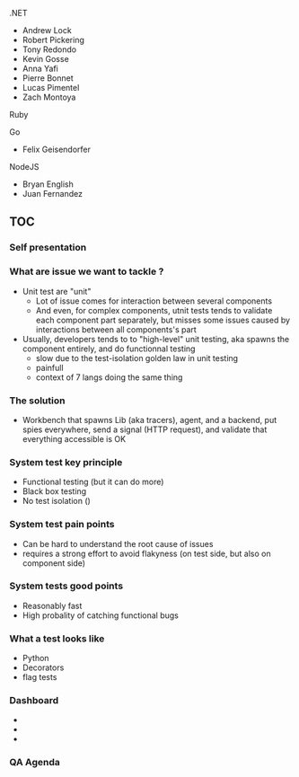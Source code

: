 .NET
* Andrew Lock
* Robert Pickering
* Tony Redondo
* Kevin Gosse
* Anna Yafi
* Pierre Bonnet
* Lucas Pimentel
* Zach Montoya

Ruby

Go
* Felix Geisendorfer

NodeJS
* Bryan English
* Juan Fernandez


## TOC

### Self presentation

### What are issue we want to tackle ? 

* Unit test are "unit"
  * Lot of issue comes for interaction between several components
  * And even, for complex components, utnit tests tends to validate each component part separately, but misses some issues caused by interactions between all components's part
* Usually, developers tends to to "high-level" unit testing, aka spawns the component entirely, and do functionnal testing
  * slow due to the test-isolation golden law in unit testing
  * painfull
  * context of 7 langs doing the same thing


### The solution

* Workbench that spawns Lib (aka tracers), agent, and a backend, put spies everywhere, send a signal (HTTP request), and validate that everything accessible is OK

### System test key principle

* Functional testing (but it can do more)
* Black box testing
* No test isolation ()

### System test pain points

* Can be hard to understand the root cause of issues
* requires a strong effort to avoid flakyness (on test side, but also on component side)

### System tests good points

* Reasonably fast
* High probality of catching functional bugs

### What a test looks like

* Python
* Decorators
* flag tests

### Dashboard

* 
*
*

### QA Agenda

